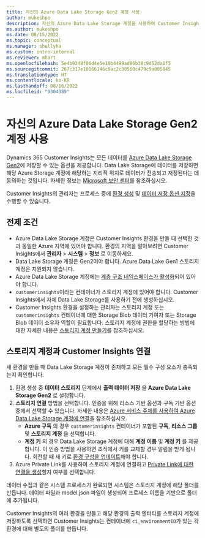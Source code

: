 ```yaml
---
title: 자신의 Azure Data Lake Storage Gen2 계정 사용
author: mukeshpo
description: 자신의 Azure Data Lake Storage 계정을 사용하여 Customer Insights 데이터를 저장하기 위한 요구 사항에 대해 알아봅니다.
ms.author: mukeshpo
ms.date: 08/15/2022
ms.topic: conceptual
ms.manager: shellyha
ms.custom: intro-internal
ms.reviewer: mhart
ms.openlocfilehash: 5e4b9348f06d4e5e10b4499ad86b38c9d52da1f5
ms.sourcegitcommit: 267c317e10166146c9ac2c30560c479c9a005845
ms.translationtype: HT
ms.contentlocale: ko-KR
ms.lasthandoff: 08/16/2022
ms.locfileid: "9304389"
---
```

# <a name="use-your-own-azure-data-lake-storage-gen2-account"></a>자신의 Azure Data Lake Storage Gen2 계정 사용

Dynamics 365 Customer Insights는 모든 데이터를 [Azure Data Lake Storage Gen2](/azure/storage/blobs/data-lake-storage-introduction)에 저장할 수 있는 옵션을 제공합니다. Data Lake Storage에 데이터를 저장하면 해당 Azure Storage 계정에 해당하는 지리적 위치로 데이터가 전송되고 저장된다는 데 동의하는 것입니다. 자세한 정보는 [Microsoft 보안 센터](https://www.microsoft.com/trust-center)를 참조하십시오.

Customer Insights의 관리자는 프로세스 중에 [환경 생성](create-environment.md) 및 [데이터 저장 옵션 지정](create-environment.md#step-2-configure-data-storage)을 수행할 수 있습니다.

## <a name="prerequisites"></a>전제 조건

- Azure Data Lake Storage 계정은 Customer Insights 환경을 만들 때 선택한 것과 동일한 Azure 지역에 있어야 합니다. 환경의 지역을 알아보려면 Customer Insights에서 **관리자** > **시스템** > **정보** 로 이동하세요.
- Data Lake Storage 계정은 Gen2여야 합니다. Azure Data Lake Gen1 스토리지 계정은 지원되지 않습니다.
- Azure Data Lake Storage 계정에는 [계층 구조 네임스페이스가 활성화](/azure/storage/blobs/data-lake-storage-namespace)되어 있어야 합니다.
- `customerinsights`이라는 컨테이너가 스토리지 계정에 있어야 합니다. Customer Insights에서 자체 Data Lake Storage를 사용하기 전에 생성하십시오.
- Customer Insights 환경을 설정하는 관리자는 스토리지 계정 또는 `customerinsights` 컨테이너에 대한 Storage Blob 데이터 기여자 또는 Storage Blob 데이터 소유자 역할이 필요합니다. 스토리지 계정에 권한을 할당하는 방법에 대한 자세한 내용은 [스토리지 계정 만들기](/azure/storage/common/storage-account-create?toc=%2Fazure%2Fstorage%2Fblobs%2Ftoc.json&tabs=azure-portal)를 참조하십시오.

## <a name="connect-customer-insights-with-your-storage-account"></a>스토리지 계정과 Customer Insights 연결

새 환경을 만들 때 Data Lake Storage 계정이 존재하고 모든 필수 구성 요소가 충족되는지 확인합니다.

1. 환경 생성 중 **데이터 스토리지** 단계에서 **출력 데이터 저장** 을 **Azure Data Lake Storage Gen2** 로 설정합니다.
1. **스토리지 연결** 방법을 선택합니다. 인증을 위해 리소스 기반 옵션과 구독 기반 옵션 중에서 선택할 수 있습니다. 자세한 내용은 [Azure 서비스 주체를 사용하여 Azure Data Lake Storage 계정에 연결](connect-service-principal.md)을 참조하십시오.
   - **Azure 구독** 의 경우 `customerinsights` 컨테이너가 포함된 **구독**, **리소스 그룹** 및 **스토리지 계정** 을 선택합니다.
   - **계정 키** 의 경우 Data Lake Storage 계정에 대해 **계정 이름** 및 **계정 키** 를 제공합니다. 이 인증 방법을 사용하면 조직에서 키를 교체할 경우 알림을 받게 됩니다. 회전할 때 새 키로 [환경 구성을 업데이트](manage-environments.md#edit-an-existing-environment)해야 합니다.
1. Azure Private Link를 사용하여 스토리지 계정에 연결하고 [Private Link에 대한 연결을 생성](security-overview.md#set-up-an-azure-private-link)할지 여부를 선택합니다.

데이터 수집과 같은 시스템 프로세스가 완료되면 시스템은 스토리지 계정에 해당 폴더를 만듭니다. 데이터 파일과 model.json 파일이 생성되어 프로세스 이름을 기반으로 폴더에 추가됩니다.

Customer Insights의 여러 환경을 만들고 해당 환경의 출력 엔터티를 스토리지 계정에 저장하도록 선택하면 Customer Insights는 컨테이너에 `ci_environmentID`가 있는 각 환경에 대해 별도의 폴더를 만듭니다.
